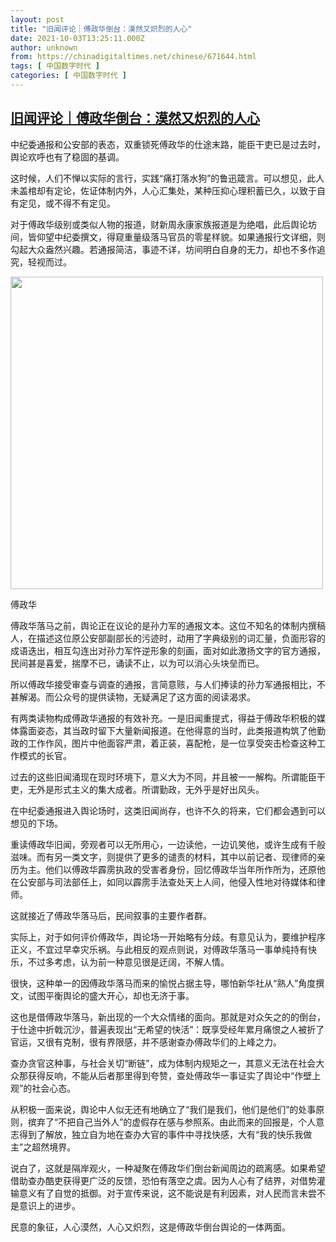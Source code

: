 ```yaml
---
layout: post
title: "旧闻评论｜傅政华倒台：漠然又炽烈的人心"
date: 2021-10-03T13:25:11.000Z
author: unknown
from: https://chinadigitaltimes.net/chinese/671644.html
tags: [ 中国数字时代 ]
categories: [ 中国数字时代 ]
---
```

<!--1633267511000-->
[旧闻评论｜傅政华倒台：漠然又炽烈的人心](https://chinadigitaltimes.net/chinese/671644.html)
------

<div>
<p>中纪委通报和公安部的表态，双重锁死傅政华的仕途末路，能臣干吏已是过去时，舆论欢呼也有了稳固的基调。</p><p>这时候，人们不惮以实际的言行，实践“痛打落水狗”的鲁迅箴言。可以想见，此人未盖棺却有定论，佐证体制内外，人心汇集处，某种压抑心理积蓄已久，以致于自有定见，或不得不有定见。</p><p>对于傅政华级别或类似人物的报道，财新周永康家族报道是为绝唱，此后舆论坊间，皆仰望中纪委撰文，得窥重量级落马官员的零星样貌。如果通报行文详细，则勾起大众盎然兴趣。若通报简洁，事迹不详，坊间明白自身的无力，却也不多作追究，轻视而过。</p><div id="attachment_671645" style="width: 510px" class="wp-caption aligncenter"><img aria-describedby="caption-attachment-671645" src="https://chinadigitaltimes.net/chinese/files/2021/10/2vWm2FoNsQe.jpg" alt="" width="500" height="" class="size-full wp-image-671645" srcset="https://chinadigitaltimes.net/chinese/files/2021/10/2vWm2FoNsQe.jpg 1280w, https://chinadigitaltimes.net/chinese/files/2021/10/2vWm2FoNsQe-300x169.jpg 300w, https://chinadigitaltimes.net/chinese/files/2021/10/2vWm2FoNsQe-1024x576.jpg 1024w, https://chinadigitaltimes.net/chinese/files/2021/10/2vWm2FoNsQe-768x432.jpg 768w, https://chinadigitaltimes.net/chinese/files/2021/10/2vWm2FoNsQe-1080x608.jpg 1080w" sizes="(max-width: 1280px) 100vw, 1280px" /><p id="caption-attachment-671645" class="wp-caption-text">傅政华</p></div><p>傅政华落马之前，舆论正在议论的是孙力军的通报文本。这位不知名的体制内撰稿人，在描述这位原公安部副部长的污迹时，动用了字典级别的词汇量，负面形容的成语迭出，相互勾连出对孙力军忤逆形象的刻画，面对如此激扬文字的官方通报，民间甚是喜爱，揣摩不已，诵读不止，以为可以消心头块垒而已。</p><p>所以傅政华接受审查与调查的通报，言简意赅，与人们捧读的孙力军通报相比，不甚解渴。而公众号的提供读物，无疑满足了这方面的阅读渴求。</p><p>有两类读物构成傅政华通报的有效补充。一是旧闻重提式，得益于傅政华积极的媒体露面姿态，其当政时留下大量新闻报道。在他得意的当时，此类报道构筑了他勤政的工作作风，图片中他面容严肃，着正装，喜配枪，是一位享受突击检查这种工作模式的长官。</p><p>过去的这些旧闻涌现在现时环境下，意义大为不同，并且被一一解构。所谓能臣干吏，无外是形式主义的集大成者。所谓勤政，无外乎是好出风头。</p><p>在中纪委通报进入舆论场时，这类旧闻尚存，也许不久的将来，它们都会遇到可以想见的下场。</p><p>重读傅政华旧闻，旁观者可以无所用心，一边读他，一边讥笑他，或许生成有千般滋味。而有另一类文字，则提供了更多的谴责的材料，其中以前记者、现律师的亲历为主。他们以傅政华霹雳执政的受害者身份，回忆傅政华当年所作所为，还原他在公安部与司法部任上，如同以霹雳手法查处天上人间，他侵入性地对待媒体和律师。</p><p>这就接近了傅政华落马后，民间叙事的主要作者群。</p><p>实际上，对于如何评价傅政华，舆论场一开始略有分歧。有意见认为，要维护程序正义，不宜过早幸灾乐祸。与此相反的观点则说，对傅政华落马一事单纯持有快乐，不过多考虑，认为前一种意见很是迂阔，不解人情。</p><p>很快，这种单一的因傅政华落马而来的愉悦占据主导，哪怕新华社从“熟人”角度撰文，试图平衡舆论的盛大开心，却也无济于事。</p><p>这也是借傅政华落马，新出现的一个大众情绪的面向。那就是对众矢之的的倒台，于仕途中折戟沉沙，普遍表现出“无希望的快活”：既享受经年累月痛恨之人被折了官运，又很有克制，很有界限感，并不感谢查办傅政华们的上峰之力。</p><p>查办贪官这种事，与社会关切“断链”，成为体制内规矩之一，其意义无法在社会大众那获得反响，不能从后者那里得到夸赞，查处傅政华一事证实了舆论中“作壁上观”的社会心态。</p><p>从积极一面来说，舆论中人似无还有地确立了“我们是我们，他们是他们”的处事原则，摈弃了“不把自己当外人”的虚假存在感与参照系。由此而来的回报是，个人意志得到了解放，独立自为地在查办大官的事件中寻找快感，大有“我的快乐我做主”之超然境界。</p><p>说白了，这就是隔岸观火，一种凝聚在傅政华们倒台新闻周边的疏离感。如果希望借助查办酷吏获得更广泛的反馈，恐怕有落空之虞。因为人心有了结界，对借势灌输意义有了自觉的抵御。对于宣传来说，这不能说是有利因素，对人民而言未尝不是意识上的进步。</p><p>民意的象征，人心漠然，人心又炽烈，这是傅政华倒台舆论的一体两面。</p>
</div>

